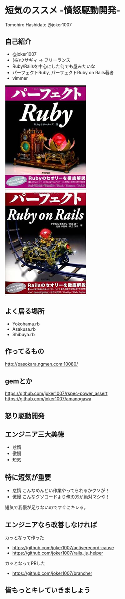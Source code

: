 # 短気のススメ -憤怒駆動開発-

Tomohiro Hashidate
@joker1007



## 自己紹介
- @joker1007
- (株)ウサギィ -> フリーランス
- Ruby/Railsを中心にした何でも屋みたいな
- パーフェクトRuby, パーフェクトRuby on Rails著者
- vimmer

![pruby.jpg](pruby.jpg)
![prails.jpg](prails.jpg)



## よく居る場所
- Yokohama.rb
- Asakusa.rb
- Shibuya.rb



## 作ってるもの

http://pasokara.ngmen.com:10080/



## gemとか
https://github.com/joker1007/rspec-power_assert
https://github.com/joker1007/amanogawa



## 怒り駆動開発



## エンジニア三大美徳
- 怠惰
- 傲慢
- 短気



## 特に短気が重要

- 怠惰 こんなめんどい作業やってられるかクソが！
- 傲慢 こんなクソコードより俺の方が絶対マシや！

短気で我慢が足りないのですぐにキレる。



## エンジニアなら改善しなければ

カッとなって作った

- https://github.com/joker1007/activerecord-cause
- https://github.com/joker1007/rails_js_helper

カッとなってPRした

- https://github.com/joker1007/brancher



## 皆もっとキレていきましょう
